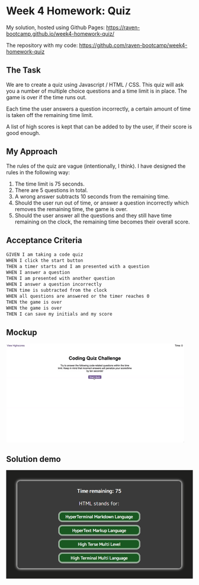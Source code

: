 # Week 4 Homework: Quiz

My solution, hosted using Github Pages: https://raven-bootcamp.github.io/week4-homework-quiz/

The repository with my code: https://github.com/raven-bootcamp/week4-homework-quiz

## The Task

We are to create a quiz using Javascript / HTML / CSS.  This quiz will ask you a number of multiple choice questions and a time limit is in place.  The game is over if the time runs out.  

Each time the user answers a question incorrectly, a certain amount of time is taken off the remaining time limit.

A list of high scores is kept that can be added to by the user, if their score is good enough.

## My Approach

The rules of the quiz are vague (intentionally, I think).  I have designed the rules in the following way:

1. The time limit is 75 seconds.
2. There are 5 questions in total.
3. A wrong answer subtracts 10 seconds from the remaining time.
4. Should the user run out of time, or answer a question incorrectly which removes the remaining time, the game is over.
5. Should the user answer all the questions and they still have time remaining on the clock, the remaining time becomes their overall score.

## Acceptance Criteria

```
GIVEN I am taking a code quiz
WHEN I click the start button
THEN a timer starts and I am presented with a question
WHEN I answer a question
THEN I am presented with another question
WHEN I answer a question incorrectly
THEN time is subtracted from the clock
WHEN all questions are answered or the timer reaches 0
THEN the game is over
WHEN the game is over
THEN I can save my initials and my score
```

## Mockup

![image](/images/04-web-apis-homework-demo.gif)

## Solution demo

![image](/images/quiz-screenshot.png)
